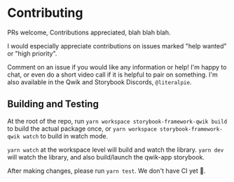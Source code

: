 # Contributing

PRs welcome, Contributions appreciated, blah blah blah.

I would especially appreciate contributions on issues marked "help wanted" or "high priority".

Comment on an issue if you would like any information or help! I'm happy to chat, or even do a short video call if it is helpful to pair on something. I'm also available in the Qwik and Storybook Discords, `@literalpie`.

## Building and Testing

At the root of the repo, run `yarn workspace storybook-framework-qwik build` to build the actual package once, or `yarn workspace storybook-framework-qwik watch` to build in watch mode.

`yarn watch` at the workspace level will build and watch the library.
`yarn dev` will watch the library, and also build/launch the qwik-app storybook.

After making changes, please run `yarn test`. We don't have CI yet 🙈.
